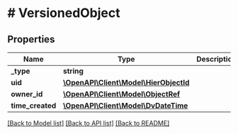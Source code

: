 # # VersionedObject

## Properties

Name | Type | Description | Notes
------------ | ------------- | ------------- | -------------
**_type** | **string** |  | [optional]
**uid** | [**\OpenAPI\Client\Model\HierObjectId**](HierObjectId.md) |  |
**owner_id** | [**\OpenAPI\Client\Model\ObjectRef**](ObjectRef.md) |  |
**time_created** | [**\OpenAPI\Client\Model\DvDateTime**](DvDateTime.md) |  |

[[Back to Model list]](../../README.md#models) [[Back to API list]](../../README.md#endpoints) [[Back to README]](../../README.md)
